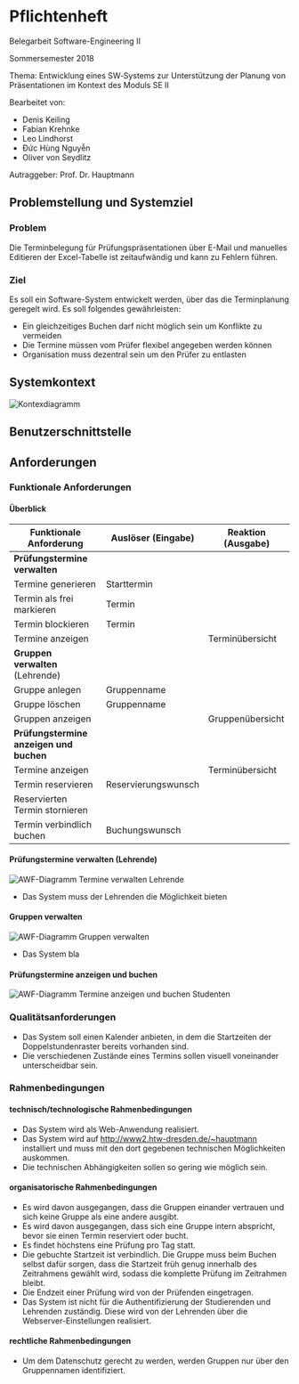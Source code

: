 # Pflichtenheft
Belegarbeit Software-Engineering II

Sommersemester 2018

Thema: Entwicklung eines SW‐Systems zur Unterstützung der Planung von Präsentationen im Kontext des Moduls SE II

Bearbeitet von:
* Denis Keiling
* Fabian Krehnke
* Leo Lindhorst
* Đức Hùng Nguyễn
* Oliver von Seydlitz

Autraggeber: Prof. Dr. Hauptmann

## Problemstellung und Systemziel

### Problem
Die Terminbelegung für Prüfungspräsentationen über E-Mail und manuelles Editieren der Excel-Tabelle ist zeitaufwändig und kann zu Fehlern führen.

### Ziel
Es soll ein Software-System entwickelt werden, über das die Terminplanung geregelt wird. Es soll folgendes gewährleisten:
* Ein gleichzeitiges Buchen darf nicht möglich sein um Konflikte zu vermeiden
* Die Termine müssen vom Prüfer flexibel angegeben werden können
* Organisation muss dezentral sein um den Prüfer zu entlasten

## Systemkontext
![Kontexdiagramm](diagrams/kontext.jpg)

## Benutzerschnittstelle

## Anforderungen

### Funktionale Anforderungen

#### Überblick

Funktionale Anforderung | Auslöser (Eingabe) | Reaktion (Ausgabe)
------------------------|--------------------|------------------
**Prüfungstermine verwalten** | |
Termine generieren | Starttermin |
Termin als frei markieren | Termin |
Termin blockieren | Termin |
Termine anzeigen | | Terminübersicht
**Gruppen verwalten** (Lehrende)| |
Gruppe anlegen | Gruppenname |
Gruppe löschen | Gruppenname |
Gruppen anzeigen | | Gruppenübersicht
**Prüfungstermine anzeigen und buchen** | |
Termine anzeigen | | Terminübersicht
Termin reservieren | Reservierungswunsch |
Reservierten Termin stornieren | |
Termin verbindlich buchen | Buchungswunsch |

#### Prüfungstermine verwalten (Lehrende)
![AWF-Diagramm Termine verwalten Lehrende](diagrams/awf-termine-lehrende.jpg)
* Das System muss der Lehrenden die Möglichkeit bieten

#### Gruppen verwalten
![AWF-Diagramm Gruppen verwalten](diagrams/awf-gruppen.jpg)
* Das System bla

#### Prüfungstermine anzeigen und buchen
![AWF-Diagramm Termine anzeigen und buchen Studenten](diagrams/awf-termine-studenten.jpg)


### Qualitätsanforderungen
* Das System soll einen Kalender anbieten, in dem die Startzeiten der Doppelstundenraster bereits vorhanden sind.
* Die verschiedenen Zustände eines Termins sollen visuell voneinander unterscheidbar sein.

### Rahmenbedingungen

#### technisch/technologische Rahmenbedingungen
* Das System wird als Web-Anwendung realisiert.
* Das System wird auf http://www2.htw-dresden.de/~hauptmann installiert und muss mit den dort gegebenen technischen Möglichkeiten auskommen.
* Die technischen Abhängigkeiten sollen so gering wie möglich sein.

#### organisatorische Rahmenbedingungen
* Es wird davon ausgegangen, dass die Gruppen einander vertrauen und sich keine Gruppe als eine andere ausgibt.
* Es wird davon ausgegangen, dass sich eine Gruppe intern abspricht, bevor sie einen Termin reserviert oder bucht.
* Es findet höchstens eine Prüfung pro Tag statt.
* Die gebuchte Startzeit ist verbindlich. Die Gruppe muss beim Buchen selbst dafür sorgen, dass die Startzeit früh genug innerhalb des Zeitrahmens gewählt wird, sodass die komplette Prüfung im Zeitrahmen bleibt.
* Die Endzeit einer Prüfung wird von der Prüfenden eingetragen.
* Das System ist nicht für die Authentifizierung der Studierenden und Lehrenden zuständig. Diese wird von der Lehrenden über die Webserver-Einstellungen realisiert.

#### rechtliche Rahmenbedingungen
* Um dem Datenschutz gerecht zu werden, werden Gruppen nur über den Gruppennamen identifiziert.
